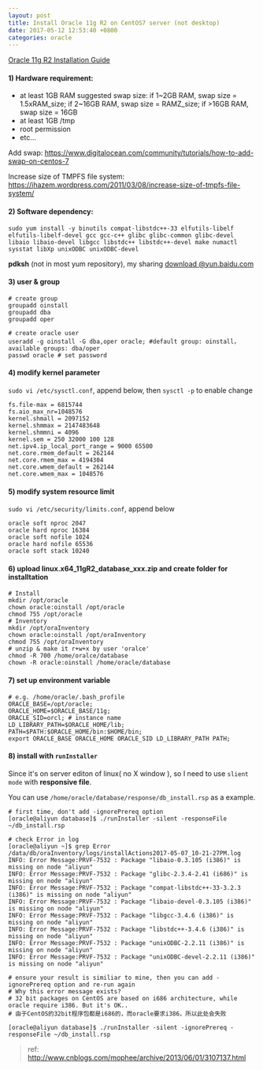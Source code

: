 ```yaml
---
layout: post
title: Install Oracle 11g R2 on CentOS7 server (not desktop)
date: 2017-05-12 12:53:40 +0800
categories: oracle
---
```


[Oracle 11g R2 Installation Guide](https://docs.oracle.com/cd/E11882_01/install.112/e47689/toc.htm)

#### 1) Hardware requirement:
- at least 1GB RAM
    suggested swap size: if 1~2GB RAM, swap size = 1.5xRAM_size; if 2~16GB RAM, swap size = RAMZ_size; if >16GB RAM, swap size = 16GB
- at least 1GB /tmp
- root permission
- etc...

Add swap: https://www.digitalocean.com/community/tutorials/how-to-add-swap-on-centos-7

Increase size of TMPFS file system: https://ihazem.wordpress.com/2011/03/08/increase-size-of-tmpfs-file-system/

#### 2) Software dependency:

``` shell
sudo yum install -y binutils compat-libstdc++-33 elfutils-libelf elfutils-libelf-devel gcc gcc-c++ glibc glibc-common glibc-devel libaio libaio-devel libgcc libstdc++ libstdc++-devel make numactl sysstat libXp unixODBC unixODBC-devel

```
**pdksh** (not in most yum repository), my sharing [download @yun.baidu.com]()

#### 3) user & group

``` shell
# create group
groupadd oinstall
groupadd dba
groupadd oper

# create oracle user
useradd -g oinstall -G dba,oper oracle; #default group: oinstall，available groups: dba/oper
passwd oracle # set password
```

#### 4) modify kernel parameter

`sudo vi /etc/sysctl.conf`, append below, then `sysctl -p` to enable change 

```
fs.file-max = 6815744
fs.aio_max_nr=1048576
kernel.shmall = 2097152
kernel.shmmax = 2147483648
kernel.shmmni = 4096
kernel.sem = 250 32000 100 128
net.ipv4.ip_local_port_range = 9000 65500
net.core.rmem_default = 262144
net.core.rmem_max = 4194304
net.core.wmem_default = 262144
net.core.wmem_max = 1048576
```

#### 5) modify system resource limit

`sudo vi /etc/security/limits.conf`, append below

```
oracle soft nproc 2047
oracle hard nproc 16384
oracle soft nofile 1024
oracle hard nofile 65536
oracle soft stack 10240
```

#### 6) upload linux.x64_11gR2_database_xxx.zip and create folder for installtation

``` shell
# Install 
mkdir /opt/oracle
chown oracle:oinstall /opt/oracle
chmod 755 /opt/oracle
# Inventory
mkdir /opt/oraInventory
chown oracle:oinstall /opt/oraInventory
chmod 755 /opt/oraInventory
# unzip & make it r+w+x by user 'oralce'  
chmod -R 700 /home/oralce/database
chown -R oracle:oinstall /home/oracle/database
```

#### 7) set up environment variable

``` shell
# e.g. /home/oracle/.bash_profile
ORACLE_BASE=/opt/oracle;
ORACLE_HOME=$ORACLE_BASE/11g;
ORACLE_SID=orcl; # instance name 
LD_LIBRARY_PATH=$ORACLE_HOME/lib;
PATH=$PATH:$ORACLE_HOME/bin:$HOME/bin;
export ORACLE_BASE ORACLE_HOME ORACLE_SID LD_LIBRARY_PATH PATH;
```

#### 8) install with `runInstaller`

Since it's on server editon of linux( no X window ), so I need to use `slient mode` with **responsive file**.

You can use `/home/oracle/database/response/db_install.rsp` as a example.

``` shell
# first time, don't add -ignorePrereq option
[oracle@aliyun database]$ ./runInstaller -silent -responseFile ~/db_install.rsp

# check Error in log
[oracle@aliyun ~]$ grep Error /data/db/oraInventory/logs/installActions2017-05-07_10-21-27PM.log
INFO: Error Message:PRVF-7532 : Package "libaio-0.3.105 (i386)" is missing on node "aliyun"
INFO: Error Message:PRVF-7532 : Package "glibc-2.3.4-2.41 (i686)" is missing on node "aliyun"
INFO: Error Message:PRVF-7532 : Package "compat-libstdc++-33-3.2.3 (i386)" is missing on node "aliyun"
INFO: Error Message:PRVF-7532 : Package "libaio-devel-0.3.105 (i386)" is missing on node "aliyun"
INFO: Error Message:PRVF-7532 : Package "libgcc-3.4.6 (i386)" is missing on node "aliyun"
INFO: Error Message:PRVF-7532 : Package "libstdc++-3.4.6 (i386)" is missing on node "aliyun"
INFO: Error Message:PRVF-7532 : Package "unixODBC-2.2.11 (i386)" is missing on node "aliyun"
INFO: Error Message:PRVF-7532 : Package "unixODBC-devel-2.2.11 (i386)" is missing on node "aliyun"

# ensure your result is similiar to mine, then you can add -ignorePrereq option and re-run again
# Why this error message exists?
# 32 bit packages on CentOS are based on i686 architecture, while oracle require i386. But it's OK..
# 由于CentOS的32bit程序包都是i686的，而oracle要求i386，所以此处会失败

[oracle@aliyun database]$ ./runInstaller -silent -ignorePrereq -responseFile ~/db_install.rsp
```

> ref: http://www.cnblogs.com/mophee/archive/2013/06/01/3107137.html
